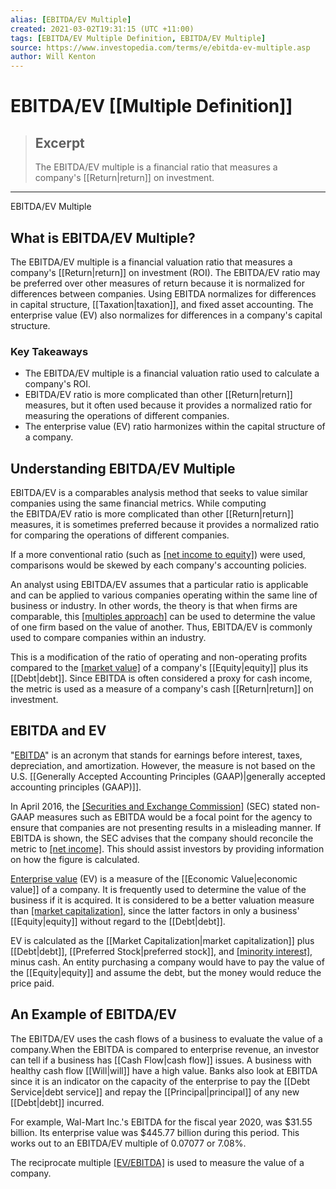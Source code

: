 ```yaml
---
alias: [EBITDA/EV Multiple]
created: 2021-03-02T19:31:15 (UTC +11:00)
tags: [EBITDA/EV Multiple Definition, EBITDA/EV Multiple]
source: https://www.investopedia.com/terms/e/ebitda-ev-multiple.asp
author: Will Kenton
---
```


# EBITDA/EV [[Multiple Definition]]

> ## Excerpt
> The EBITDA/EV multiple is a financial ratio that measures a company's [[Return|return]] on investment.

---

EBITDA/EV Multiple
## What is EBITDA/EV Multiple?

The EBITDA/EV multiple is a financial valuation ratio that measures a company's [[Return|return]] on investment (ROI). The EBITDA/EV ratio may be preferred over other measures of return because it is normalized for differences between companies. Using EBITDA normalizes for differences in capital structure, [[Taxation|taxation]], and fixed asset accounting. The enterprise value (EV) also normalizes for differences in a company's capital structure.

### Key Takeaways

-   The EBITDA/EV multiple is a financial valuation ratio used to calculate a company's ROI.
-   EBITDA/EV ratio is more complicated than other [[Return|return]] measures, but it often used because it provides a normalized ratio for measuring the operations of different companies.
-   The enterprise value (EV) ratio harmonizes within the capital structure of a company.

## Understanding EBITDA/EV Multiple

EBITDA/EV is a comparables analysis method that seeks to value similar companies using the same financial metrics. While computing the EBITDA/EV ratio is more complicated than other [[Return|return]] measures, it is sometimes preferred because it provides a normalized ratio for comparing the operations of different companies.

If a more conventional ratio (such as [[net income to equity]](https://www.investopedia.com/terms/r/returnonequity.asp)) were used, comparisons would be skewed by each company's accounting policies.

An analyst using EBITDA/EV assumes that a particular ratio is applicable and can be applied to various companies operating within the same line of business or industry. In other words, the theory is that when firms are comparable, this [[multiples approach]](https://www.investopedia.com/terms/m/multiplesapproach.asp) can be used to determine the value of one firm based on the value of another. Thus, EBITDA/EV is commonly used to compare companies within an industry.

This is a modification of the ratio of operating and non-operating profits compared to the [[market value]](https://www.investopedia.com/terms/m/marketvalue.asp) of a company's [[Equity|equity]] plus its [[Debt|debt]]. Since EBITDA is often considered a proxy for cash income, the metric is used as a measure of a company's cash [[Return|return]] on investment.

## EBITDA and EV

"[EBITDA](https://www.investopedia.com/terms/e/ebitda.asp)" is an acronym that stands for earnings before interest, taxes, depreciation, and amortization. However, the measure is not based on the U.S. [[Generally Accepted Accounting Principles (GAAP)|generally accepted accounting principles (GAAP)]].

In April 2016, the [[Securities and Exchange Commission]](https://www.investopedia.com/terms/s/sec.asp) (SEC) stated non-GAAP measures such as EBITDA would be a focal point for the agency to ensure that companies are not presenting results in a misleading manner. If EBITDA is shown, the SEC advises that the company should reconcile the metric to [[net income]](https://www.investopedia.com/terms/n/netincome.asp). This should assist investors by providing information on how the figure is calculated.

[Enterprise value](https://www.investopedia.com/terms/e/enterprisevalue.asp) (EV) is a measure of the [[Economic Value|economic value]] of a company. It is frequently used to determine the value of the business if it is acquired. It is considered to be a better valuation measure than [[market capitalization]](https://www.investopedia.com/terms/m/marketcapitalization.asp), since the latter factors in only a business' [[Equity|equity]] without regard to the [[Debt|debt]].

EV is calculated as the [[Market Capitalization|market capitalization]] plus [[Debt|debt]], [[Preferred Stock|preferred stock]], and [[minority interest]](https://www.investopedia.com/terms/m/minorityinterest.asp), minus cash. An entity purchasing a company would have to pay the value of the [[Equity|equity]] and assume the debt, but the money would reduce the price paid.

## An Example of EBITDA/EV

The EBITDA/EV uses the cash flows of a business to evaluate the value of a company.When the EBITDA is compared to enterprise revenue, an investor can tell if a business has [[Cash Flow|cash flow]] issues. A business with healthy cash flow [[Will|will]] have a high value. Banks also look at EBITDA since it is an indicator on the capacity of the enterprise to pay the [[Debt Service|debt service]] and repay the [[Principal|principal]] of any new [[Debt|debt]] incurred.

For example, Wal-Mart Inc.'s EBITDA for the fiscal year 2020, was $31.55 billion. Its enterprise value was $445.77 billion during this period. This works out to an EBITDA/EV multiple of 0.07077 or 7.08%.

The reciprocate multiple [[EV/EBITDA]](https://www.investopedia.com/terms/e/ev-ebitda.asp) is used to measure the value of a company.
